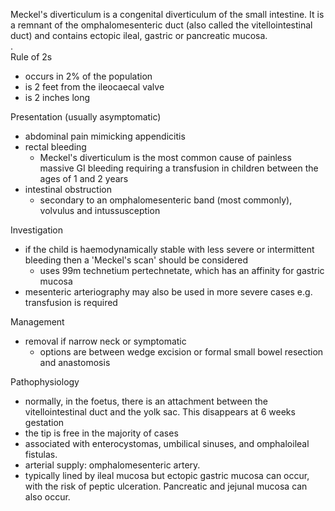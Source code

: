 Meckel's diverticulum is a congenital diverticulum of the small intestine. It is a remnant of the omphalomesenteric duct (also called the vitellointestinal duct) and contains ectopic ileal, gastric or pancreatic mucosa.  
.  
Rule of 2s  
* occurs in 2% of the population
* is 2 feet from the ileocaecal valve
* is 2 inches long

  
Presentation (usually asymptomatic)  
* abdominal pain mimicking appendicitis
* rectal bleeding
	+ Meckel's diverticulum is the most common cause of painless massive GI bleeding requiring a transfusion in children between the ages of 1 and 2 years
* intestinal obstruction
	+ secondary to an omphalomesenteric band (most commonly), volvulus and intussusception

  
Investigation  
* if the child is haemodynamically stable with less severe or intermittent bleeding then a 'Meckel's scan' should be considered
	+ uses 99m technetium pertechnetate, which has an affinity for gastric mucosa
* mesenteric arteriography may also be used in more severe cases e.g. transfusion is required

  
Management  
* removal if narrow neck or symptomatic
	+ options are between wedge excision or formal small bowel resection and anastomosis

  
Pathophysiology  
* normally, in the foetus, there is an attachment between the vitellointestinal duct and the yolk sac. This disappears at 6 weeks gestation
* the tip is free in the majority of cases
* associated with enterocystomas, umbilical sinuses, and omphaloileal fistulas.
* arterial supply: omphalomesenteric artery.
* typically lined by ileal mucosa but ectopic gastric mucosa can occur, with the risk of peptic ulceration. Pancreatic and jejunal mucosa can also occur.
